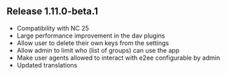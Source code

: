 ## Release 1.11.0-beta.1

- Compatibility with NC 25
- Large performance improvement in the dav plugins
- Allow user to delete their own keys from the settings
- Allow admin to limit who (list of groups) can use the app
- Make user agents allowed to interact with e2ee configurable by admin
- Updated translations